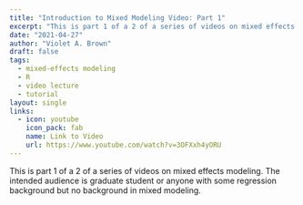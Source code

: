 ```yaml
---
title: "Introduction to Mixed Modeling Video: Part 1"
excerpt: "This is part 1 of a 2 of a series of videos on mixed effects modeling. The intended audience is graduate student or anyone with some regression background but no background in mixed modeling."
date: "2021-04-27"
author: "Violet A. Brown"
draft: false
tags:
  - mixed-effects modeling
  - R
  - video lecture
  - tutorial
layout: single
links:
  - icon: youtube
    icon_pack: fab
    name: Link to Video
    url: https://www.youtube.com/watch?v=3OFXxh4yORU
---
```


This is part 1 of a 2 of a series of videos on mixed effects modeling. The intended audience is graduate student or anyone with some regression background but no background in mixed modeling.
